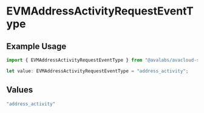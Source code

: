 # EVMAddressActivityRequestEventType

## Example Usage

```typescript
import { EVMAddressActivityRequestEventType } from "@avalabs/avacloud-sdk/models/components";

let value: EVMAddressActivityRequestEventType = "address_activity";
```

## Values

```typescript
"address_activity"
```